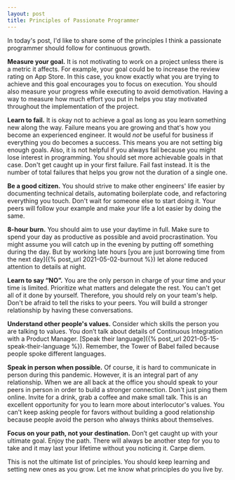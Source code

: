 ```yaml
---
layout: post
title: Principles of Passionate Programmer
---
```


In today's post, I'd like to share some of the principles I think a passionate programmer should follow for continuous growth.

**Measure your goal.** It is not motivating to work on a project unless there is a metric it affects. For example, your goal could be to increase the review rating on App Store. In this case, you know exactly what you are trying to achieve and this goal encourages you to focus on execution. You should also measure your progress while executing to avoid demotivation. Having a way to measure how much effort you put in helps you stay motivated throughout the implementation of the project. 

**Learn to fail.** It is okay not to achieve a goal as long as you learn something new along the way. Failure means you are growing and that's how you become an experienced engineer. It would *not* be useful for business if everything you do becomes a success. This means you are not setting big enough goals. Also, it is not helpful if you always fail because you might lose interest in programming. You should set more achievable goals in that case. Don't get caught up in your first failure. Fail fast instead. It is the number of total failures that helps you grow not the duration of a single one.

**Be a good citizen.** You should strive to make other engineers' life easier by documenting technical details, automating boilerplate code, and refactoring everything you touch. Don't wait for someone else to start doing it. Your peers will follow your example and make *your* life a lot easier by doing the same.

**8-hour burn.** You should aim to use your daytime in full. Make sure to spend your day as productive as possible and avoid procrastination. You might assume you will catch up in the evening by putting off something during the day. But by working late hours [you are just borrowing time from the next day]({% post_url 2021-05-02-burnout %}) let alone reduced attention to details at night. 

**Learn to say “NO”.** You are the only person in charge of your time and your time is limited. Prioritize what matters and delegate the rest. You can't get all of it done by yourself. Therefore, you should rely on your team's help. Don't be afraid to tell the risks to your peers. You will build a stronger relationship by having these conversations.

**Understand other people's values.** Consider which skills the person you are talking to values. You don’t talk about details of Continuous Integration with a Product Manager. [Speak their language]({% post_url 2021-05-15-speak-their-language %}). Remember, the Tower of Babel failed because people spoke different languages.

**Speak in person when possible.** Of course, it is hard to communicate in person during this pandemic. However, it is an integral part of any relationship. When we are all back at the office you should speak to your peers in person in order to build a stronger connection. Don't just ping them online. Invite for a drink, grab a coffee and make small talk. This is an excellent opportunity for you to learn more about interlocutor's values. You can't keep asking people for favors without building a good relationship because people avoid the person who always thinks about themselves.

**Focus on your path, not your destination.** Don’t get caught up with your ultimate goal. Enjoy the path. There will always be another step for you to take and it may last your lifetime without you noticing it. Carpe diem.

This is not the ultimate list of principles. You should keep learning and setting new ones as you grow. Let me know what principles do you live by.